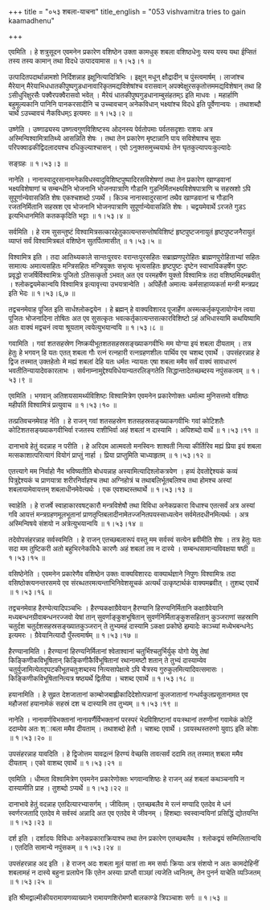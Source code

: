 +++
title = "०५३ शबला-याचना"
title_english = "053 vishvamitra tries to gain kaamadhenu"

+++


एवमिति । हे शत्रुसूदन एवमनेन प्रकारेण वशिष्ठेन उक्ता कामधुक् शबला
वशिष्ठधेनुः यस्य यस्य यथा ईप्सितं तस्य तस्य कामान् तथा विदधे उत्पादयामास
 ॥  १।५३।१  ॥   

  

उत्पादितपदार्थान्नामशो निर्दिशन्नाह इक्षूनित्यादित्रिभिः । इक्षून् मधून्
क्षौद्रादीन् च पुंस्त्वमार्षम् । लाजांश्च मैरेयान्
मैरेयाभिधधातकीपुष्पगुडधानावारिकृतमद्यविशेषांश्च वरासवान्
अपक्वेक्षुरसकृतोत्तममद्यविशेषान् तथा हि ऽसीधुरिक्षुरसैः पक्वैरपक्वैरासवो
भवेत् । मैरेयं धातकीपुष्पगुडधानाम्बुसंहतम्ऽ इति माधवः । महार्हाणि
बहुमूल्यकानि पानिनि पानकरसादीनि च उच्चावचान् अनेकविधान् भक्ष्यांश्च
विदधे इति पूर्वेणान्वयः । तथाशब्दौ चार्थे ऽउच्चावचं नैकविधम्ऽ इत्यमरः  ॥ 
१।५३।२  ॥   

  

उष्णेति । उष्णाढ्यस्य उष्णत्वगुणविशिष्टस्य ओदनस्य पेर्वतोपमाः
पर्वतसदृशाः राशयः अत्र अस्मिन्विश्वामित्रातिथ्ये आसन्निति शेषः । तथा तेन
प्रकारेण मृष्टान्नानि पाय सविशेषाश्च सूपाः परिपक्वाढकीद्विदलादयश्च
दधिकुल्याश्चासन् । एवो ऽनुक्तसमुच्चयार्थः तेन घृतकुल्यापयःकुल्यादेः  

सङ्ग्रहः  ॥  १।५३।३  ॥   

  

नानेति । नानास्वादुरसानामनेकविधस्वादुविशिष्टपुष्पादिरसविशेषणां तथा तेन
प्रकारेण खाण्डवानां भक्ष्यविशेषाणां च सम्बन्धीनि भोजनानि भोजनपात्राणि
गौडानि गुडनिर्मितभक्ष्यविशेषपात्राणि च सहस्रशो ऽपि सुपूर्णान्येवासन्निति
शेषः एकश्चशब्दो ऽप्यर्थे । किञ्च नानास्वादुरसानां तथैव खाण्डवानां च
गौडानि रजतनिर्मितानि सहस्रश एव भोजनानि भोजनपात्राणि
सुपूर्णान्येवासन्निति शेषः । चद्वयमेवार्थे ऽरजते गुडऽ इत्यभिधानमिति
कतककृदिति भट्टाः  ॥  १।५३।४  ॥   

  

सर्वमिति । हे राम सुसन्तुष्टं
विश्वामित्रसत्कारहेतुकात्यन्तसन्तोषविशिष्टं हृष्टपुष्टजनायुतं
हृष्टपुष्टजनैरायुतं व्याप्तं सर्वं विश्वामित्रबलं वशिष्ठेन
सुतर्पितमासीत्  ॥  १।५३।५  ॥   

  

विश्वामित्र इति । तदा आतिथ्यकाले सान्तःपुरवरः वरान्तःपुरसहितः
सब्राह्मणपुरोहितः ब्राह्मणपुरोहिताभ्यां सहितः सामात्यः अमात्यसहितः
मन्त्रिसहितः मन्त्रियुक्तः सभृत्यः भृत्यसहितः हृष्टपुष्टः दृष्टेन
स्वाभाविकहर्षेण पुष्टः प्रवृद्धो राजर्षिर्विश्वामित्रः पूजितो ऽतिसत्कृतो
ऽभवत् अत एव परमहर्षेण युक्तो विश्वामित्रः तदा वशिष्ठमिदमब्रवीत् ।
श्लोकद्वयमेकान्वयि विश्वामित्र इत्यावृत्त्या उभयत्रान्वेति । अपिर्हेतौ
अमात्यः कर्मसाहाय्यकर्ता मन्त्री मन्त्रप्रद इति भेदः  ॥  १।५३।६,७  ॥   

  

तद्वचनमेवाह पूजित इति सार्धश्लोकद्वयेन । हे ब्रह्मन् हे वाक्यविशारद
पूजार्हेण अस्मत्कर्तृकपूजायोग्येन त्वया पूजितः भोजनादिना तोषितः अत एव
सुसत्कृतः भवत्कर्तृकात्यन्तसत्कारविशिष्टो ऽहं अभिधास्यामि कथयिष्यामि अतः
वाक्यं मद्वचनं त्वया श्रूयताम् त्वयेत्युभयान्वयि  ॥  १।५३।८  ॥   

  

गवामिति । गवां शतसहस्रेण निष्क्रयीभूतशतसहस्रसङ्ख्याकगवीभिः मम योग्या इयं
शबला दीयताम् । तत्र हेतुः हे भगवन् हि यतः एतत् शबला गौः रत्नं रत्नहारी
रत्नग्रहणशीलः पार्थिव एव चशब्द एवार्थे । उपसंहरन्नाह हे द्विज तस्मात्
उक्तहेतोः मे मह्यं शबलां देहि यतः धर्मतः न्यायतः एषा शबला ममैव सर्वं
वाक्यं सावधारणं भवतीतिन्यायादेवकारलाभः ।
सर्वनाम्नामुद्देश्यविधेयान्यतरलिङ्गतेति सिद्धान्तादेतच्छब्दस्य
नपुंसकत्वम्  ॥  १।५३।९  ॥   

  

एवमिति । भगवान् अतिशयसामर्थ्यविशिष्टः विश्वामित्रेण एवमनेन प्रकारेणोक्तः
धर्मात्मा मुनिसत्तमो वशिष्ठः महीपतिं विश्वामित्रं प्रत्युवाच  ॥  १।५३।१०
 ॥   

  

तत्प्रतिवचनमेवाह नेति । हे राजन् गवां शतसहस्रेण शतसहस्रसङ्ख्याकगवीभिः
गवां कोटिशतैः कोटिशतसङ्ख्याकगवीभिर्वा रजतस्य राशीभिर्वा अहं शबलां न
दास्यामि । अपिशब्दो वार्थे  ॥  १।५३।११  ॥   

  

दानाभावे हेतुं वदन्नाह न परीति । हे अरिदम आत्मवतो मनस्विनः शाश्वती
नित्या कीर्तिरिव मह्यं प्रिया इयं शबला मत्सकाशात्परित्यागं वियोगं
प्राप्तुं नार्हा । प्रिया प्राप्तुमिति चाध्याहृतम्  ॥  १।५३।१२  ॥   

  

एतत्त्यागे मम निर्वाहो नैव भविष्यतीति बोधयन्नाह अस्यामित्यादिश्लोकत्रयेण
। हव्यं देवतोद्देश्यकं कव्यं पित्रुद्देश्यकं च प्राणयात्रा
शरीरनिर्वाहश्च तथा अग्निहोत्रं च तथाबलिर्भूतबलिश्च तथा होमश्च अस्यां
शबलायामेवायत्तम् शबलाधीनमेवेत्यर्थः । एक एवशब्दस्तथार्थे  ॥  १।५३।१३  ॥   

  

स्वाहेति । हे राजर्षे स्वाहाकारवषट्कारौ मन्त्रविशेषौ तथा विविधा
अनेकप्रकारा विधाश्च एतत्सर्वं अत्र अस्यां गवि आयत्तं
मन्त्रग्रहणमूलभूतानां प्राणतृप्तिबलादीनामेतज्जनितपयस्साध्यत्वेन
सर्वमेतदधीनमित्यर्थः । अत्र अस्मिन्विषये संशयो न अत्रेत्युभयान्वयि  ॥ 
१।५३।१४  ॥   

  

तदेवोपसंहरन्नाह सर्वस्वमिति । हे राजन् एतच्छबलारूपं वस्तु मम सर्वस्वं
सत्येन ब्रवीमीति शेषः । तत्र हेतुः यतः सदा मम तुष्टिकरी अतो
बहुभिरनेकविधैः कारणैः अहं शबलां तव न दास्ये । सम्बन्धसामान्यविवक्षया
षष्ठी  ॥  १।५३।१५  ॥   

  

वसिष्ठेनेति । एवमनेन प्रकारेणैव वशिष्ठेन उक्तः वाक्यविशारदः
वाक्यार्थज्ञाने निपुणः विश्वामित्रः तदा वसिष्ठोक्त्यनन्तरसमये एव
संरब्धतरमत्यन्ताभिनिवेशसूचकं अत्यर्थं उत्कृष्टार्थकं वाक्यमब्रवीत् ।
तुशब्द एवार्थे  ॥  १।५३।१६  ॥   

  

तद्वचनमेवाह हैरण्येत्यादिपञ्चभिः । हैरण्यकक्षाग्रैवेयान् हैरण्यानि
हिरण्यनिर्मितानि कक्षाग्रैवेयानि मध्यबन्धनग्रीवाबन्धनरज्जवो येषां तान्
सुवर्णाङ्कुशभूषितान् सुवर्णनिर्मिताङ्कुशसहितान् कुञ्जराणां सहस्राणि
चतुर्दश चतुर्दशसहस्रसङ्ख्यातकुञ्जरान् ते तुभ्यमहं दास्यामि ऽकक्षा
प्रकोष्ठे हम्र्यादेः काञ्च्यां मध्येभबन्धनेऽ इत्यमरः । ग्रैवेयानित्यादौ
पुँस्त्वमार्षम्  ॥  १।५३।१७  ॥   

  

हैरण्यानामिति । हैरण्यानां हिरण्यनिर्मितानां श्वेताश्वानां
चतुर्भिश्चतुर्भिर्युक् योगो येषु तेषां किङ्किणीकविभूषितान्
किङ्किणीकैर्विभूषितानां रथानामष्टौ शतान् ते तुभ्यं दास्याम्येव
चतुर्युजामित्येतद्घटकीभूतचतुःशब्दस्य नित्यसापेक्षत्वे ऽपि चैत्रस्य
गुरुकुलमित्यादिवत्समासः । किङ्किणीकविभूषितानित्यत्र षष्ठ्यर्थे द्वितीया
। चशब्द एवार्थे  ॥  १।५३।१८  ॥   

  

हयानामिति । हे सुव्रत देशजातानां काम्बोजबाह्लीकादिदेशोत्पन्नानां
कुलजातानां गन्धर्वकुलप्रसूतानामत एव महौजसां हयानामेकं सहस्रं दश च
दास्यामि तव तुभ्यम्  ॥  १।५३।१९  ॥   

  

नानेति । नानावर्णविभक्तानां नानावर्णैर्विभक्तानां परस्परं भेदविशिष्टानां
वयःस्थानां तरुणीनां गवामेकं कोटिं ददाम्येव अतः श्ाबला ममैव दीयताम् ।
तथाशब्दो हेतौ । चशब्दः एवार्थे । ऽवयस्थस्तरुणो युवाऽ इति कोशः  ॥  १।५३।२०
 ॥   

  

उपसंहरन्नाह यावदिति । हे द्विजोत्तम यावद्रत्नं हिरण्यं वेच्छसि
तावत्सर्वं ददामि तत् तस्मात् शबला ममैव दीयताम् । एको वाशब्द एवार्थे  ॥ 
१।५३।२१  ॥   

  

एवमिति । धीमता विश्वामित्रेण एवमनेन प्रकारेणोक्तः भगवान्वशिष्ठः हे राजन्
अहं शबलां कथञ्चनापि न दास्यामीति प्राह । तुशब्दो ऽप्यर्थे  ॥  १।५३।२२
 ॥   

  

दानाभावे हेतुं वदन्नाह एतदित्यारभ्यासर्गम् । जीवितम् । एतच्छबलैव मे
रत्नं मण्यादि एतदेव मे धनं स्वर्णरजतादि एतदेव मे सर्वस्वं अन्नादि अत एव
एतदेव मे जीवनम् । हिशब्दाः स्वस्वान्वयिनां प्रसिद्धिं द्योतयन्ति  ॥ 
१।५३।२३  ॥   

  

दर्श इति । दर्शादयः विविधाः अनेकप्रकाराक्रियाश्च तथा तेन प्रकारेण
एतच्छबलैव । श्लोकद्वयं सम्मिलितान्वयि । एतदिति सामान्ये नपुंसकम्  ॥ 
१।५३।२४  ॥   

  

उपसंहरन्नाह अद इति । हे राजन् अदः शबला मूलं यासां ताः मम सर्वाः क्रियाः
अत्र संशयो न अतः कामदोहिनीं शबलामहं न दास्ये बहुना प्रलापेन किं एतेन
अस्याः प्राप्तौ वाञ्छां त्यजेति ध्वनितम्, तेन पुनर्न याचेति व्यञ्जितम्
 ॥  १।५३।२५  ॥   

  

इति श्रीमद्वाल्मीकीयरामायणव्याख्याने रामायणशिरोमणौ बालकाण्डे त्रिपञ्चाशः
सर्गः  ॥  १।५३  ॥   

  

  


